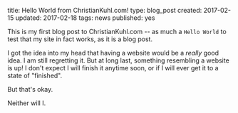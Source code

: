 title: Hello World from ChristianKuhl.com!
type: blog_post
created: 2017-02-15
updated: 2017-02-18
tags: news
published: yes

This is my first blog post to ChristianKuhl.com -- as much a `Hello World`
to test that my site in fact works, as it is a blog post.

I got the idea into my head that having a website would be a
_really_ good idea. I am still regretting it. But at long last, something
resembling a website is up! I don't expect I will finish it anytime soon,
or if I will ever get it to a state of "finished".

But that's okay.

Neither will I.
